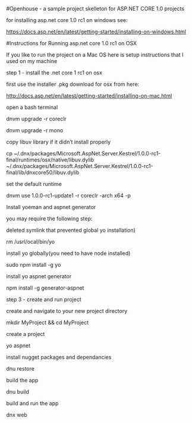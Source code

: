 #Openhouse - a sample project skelleton for ASP.NET CORE 1.0 projects

for installing asp.net core 1.0 rc1 on windows see:

https://docs.asp.net/en/latest/getting-started/installing-on-windows.html

#Instructions for Running asp.net core 1.0 rc1 on OSX

If you like to run the project on a Mac OS here is setup instructions that I used on my machine

step 1 - install the .net core 1 rc1 on osx 

first use the installer .pkg download for osx from here:

http://docs.asp.net/en/latest/getting-started/installing-on-mac.html

open a bash terminal

dnvm upgrade -r coreclr

dnvm upgrade -r mono

copy libuv library if it didn’t install properly

cp ~/.dnx/packages/Microsoft.AspNet.Server.Kestrel/1.0.0-rc1-final/runtimes/osx/native/libuv.dylib ~/.dnx/packages/Microsoft.AspNet.Server.Kestrel/1.0.0-rc1-final/lib/dnxcore50/libuv.dylib

set the default runtime

dnvm use 1.0.0-rc1-update1 -r coreclr -arch x64 -p

Install yoeman and aspnet generator

you may require the following step:

deleted symlink  that prevented global yo installation)

rm /usrl/ocal/bin/yo

install yo globally(you need to have node installed)

sudo npm install -g yo

install yo aspnet generator

npm install -g generator-aspnet

step 3 - create and run project

create and navigate to your new project directory

mkdir MyProject && cd MyProject

create a project

yo aspnet

install nugget packages and dependancies

dnu restore

build the app

dnu build

build and run the app

dnx web




